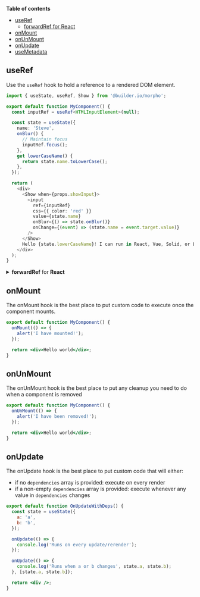 **Table of contents**

- [useRef](#useref)
  - [forwardRef for React](#forwardref-for-react)
- [onMount](#onmount)
- [onUnMount](#onunmount)
- [onUpdate](#onupdate)
- [useMetadata](./customizability.md#useMetadata)

## useRef

Use the `useRef` hook to hold a reference to a rendered DOM element.

```typescript
import { useState, useRef, Show } from '@builder.io/morpho';

export default function MyComponent() {
  const inputRef = useRef<HTMLInputElement>(null);

  const state = useState({
    name: 'Steve',
    onBlur() {
      // Maintain focus
      inputRef.focus();
    },
    get lowerCaseName() {
      return state.name.toLowerCase();
    },
  });

  return (
    <div>
      <Show when={props.showInput}>
        <input
          ref={inputRef}
          css={{ color: 'red' }}
          value={state.name}
          onBlur={() => state.onBlur()}
          onChange={(event) => (state.name = event.target.value)}
        />
      </Show>
      Hello {state.lowerCaseName}! I can run in React, Vue, Solid, or Liquid!
    </div>
  );
}
```

<details>
  <summary><strong>forwardRef</strong> for <strong>React</strong></summary>

In React you may need to wrap your component with `forwardRef` to provide direct access to an element (`input` for example). You can do this by using using a `prop` value as the `ref`

_Morpho input_

```typescript
export default function MyInput(props) {
  return <input ref={props.inputRef} />;
}
```

_Morpho output_

```typescript
import { forwardRef } from 'react';

export default forwardRef(function MyInput(props, inputRef) {
  return <input ref={inputRef} />;
});
```

<hr />
</details>

## onMount

The onMount hook is the best place to put custom code to execute once the component mounts.

```jsx
export default function MyComponent() {
  onMount(() => {
    alert('I have mounted!');
  });

  return <div>Hello world</div>;
}
```

## onUnMount

The onUnMount hook is the best place to put any cleanup you need to do when a component is removed

```jsx
export default function MyComponent() {
  onUnMount(() => {
    alert('I have been removed!');
  });

  return <div>Hello world</div>;
}
```

## onUpdate

The onUpdate hook is the best place to put custom code that will either:

- if no `dependencies` array is provided: execute on every render
- if a non-empty `dependencies` array is provided: execute whenever any value in `dependencies` changes

```jsx
export default function OnUpdateWithDeps() {
  const state = useState({
    a: 'a',
    b: 'b',
  });

  onUpdate(() => {
    console.log('Runs on every update/rerender');
  });

  onUpdate(() => {
    console.log('Runs when a or b changes', state.a, state.b);
  }, [state.a, state.b]);

  return <div />;
}
```
